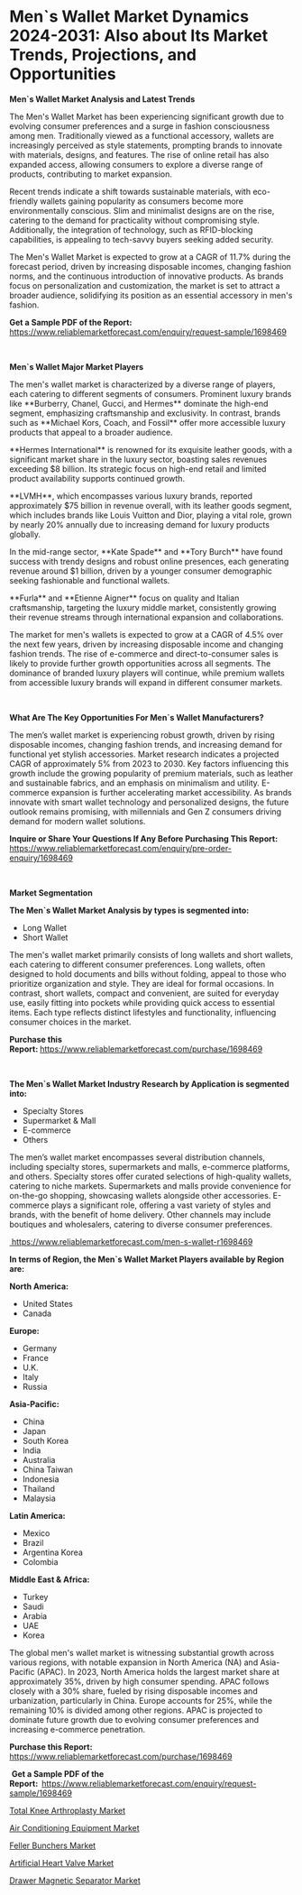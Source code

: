 <p><h1>Men`s Wallet Market Dynamics 2024-2031: Also about Its Market Trends, Projections, and Opportunities</h1></p><p><strong>Men`s Wallet Market Analysis and Latest Trends</strong></p>
<p><p>The Men's Wallet Market has been experiencing significant growth due to evolving consumer preferences and a surge in fashion consciousness among men. Traditionally viewed as a functional accessory, wallets are increasingly perceived as style statements, prompting brands to innovate with materials, designs, and features. The rise of online retail has also expanded access, allowing consumers to explore a diverse range of products, contributing to market expansion.</p><p>Recent trends indicate a shift towards sustainable materials, with eco-friendly wallets gaining popularity as consumers become more environmentally conscious. Slim and minimalist designs are on the rise, catering to the demand for practicality without compromising style. Additionally, the integration of technology, such as RFID-blocking capabilities, is appealing to tech-savvy buyers seeking added security.</p><p>The Men's Wallet Market is expected to grow at a CAGR of 11.7% during the forecast period, driven by increasing disposable incomes, changing fashion norms, and the continuous introduction of innovative products. As brands focus on personalization and customization, the market is set to attract a broader audience, solidifying its position as an essential accessory in men's fashion.</p></p>
<p><strong>Get a Sample PDF of the Report:&nbsp;</strong> <a href="https://www.reliablemarketforecast.com/enquiry/request-sample/1698469?utm_campaign=1117&utm_medium=2&utm_source=Github&utm_content=ia&utm_term=20102024&utm_id=mens-wallet">https://www.reliablemarketforecast.com/enquiry/request-sample/1698469</a></p>
<p>&nbsp;</p>
<p><strong>Men`s Wallet Major Market Players</strong></p>
<p><p>The men's wallet market is characterized by a diverse range of players, each catering to different segments of consumers. Prominent luxury brands like **Burberry, Chanel, Gucci, and Hermes** dominate the high-end segment, emphasizing craftsmanship and exclusivity. In contrast, brands such as **Michael Kors, Coach, and Fossil** offer more accessible luxury products that appeal to a broader audience.</p><p>**Hermes International** is renowned for its exquisite leather goods, with a significant market share in the luxury sector, boasting sales revenues exceeding $8 billion. Its strategic focus on high-end retail and limited product availability supports continued growth. </p><p>**LVMH**, which encompasses various luxury brands, reported approximately $75 billion in revenue overall, with its leather goods segment, which includes brands like Louis Vuitton and Dior, playing a vital role, grown by nearly 20% annually due to increasing demand for luxury products globally.</p><p>In the mid-range sector, **Kate Spade** and **Tory Burch** have found success with trendy designs and robust online presences, each generating revenue around $1 billion, driven by a younger consumer demographic seeking fashionable and functional wallets.</p><p>**Furla** and **Etienne Aigner** focus on quality and Italian craftsmanship, targeting the luxury middle market, consistently growing their revenue streams through international expansion and collaborations.</p><p>The market for men's wallets is expected to grow at a CAGR of 4.5% over the next few years, driven by increasing disposable income and changing fashion trends. The rise of e-commerce and direct-to-consumer sales is likely to provide further growth opportunities across all segments. The dominance of branded luxury players will continue, while premium wallets from accessible luxury brands will expand in different consumer markets.</p></p>
<p>&nbsp;</p>
<p><strong>What Are The Key Opportunities For Men`s Wallet Manufacturers?</strong></p>
<p><p>The men’s wallet market is experiencing robust growth, driven by rising disposable incomes, changing fashion trends, and increasing demand for functional yet stylish accessories. Market research indicates a projected CAGR of approximately 5% from 2023 to 2030. Key factors influencing this growth include the growing popularity of premium materials, such as leather and sustainable fabrics, and an emphasis on minimalism and utility. E-commerce expansion is further accelerating market accessibility. As brands innovate with smart wallet technology and personalized designs, the future outlook remains promising, with millennials and Gen Z consumers driving demand for modern wallet solutions.</p></p>
<p><strong>Inquire or Share Your Questions If Any Before Purchasing This Report:</strong> <a href="https://www.reliablemarketforecast.com/enquiry/pre-order-enquiry/1698469?utm_campaign=1117&utm_medium=2&utm_source=Github&utm_content=ia&utm_term=20102024&utm_id=mens-wallet">https://www.reliablemarketforecast.com/enquiry/pre-order-enquiry/1698469</a></p>
<p>&nbsp;</p>
<p><strong>Market Segmentation</strong></p>
<p><strong>The Men`s Wallet Market Analysis by types is segmented into:</strong></p>
<p><ul><li>Long Wallet</li><li>Short Wallet</li></ul></p>
<p><p>The men's wallet market primarily consists of long wallets and short wallets, each catering to different consumer preferences. Long wallets, often designed to hold documents and bills without folding, appeal to those who prioritize organization and style. They are ideal for formal occasions. In contrast, short wallets, compact and convenient, are suited for everyday use, easily fitting into pockets while providing quick access to essential items. Each type reflects distinct lifestyles and functionality, influencing consumer choices in the market.</p></p>
<p><strong>Purchase this Report:&nbsp;</strong><a href="https://www.reliablemarketforecast.com/purchase/1698469?utm_campaign=1117&utm_medium=2&utm_source=Github&utm_content=ia&utm_term=20102024&utm_id=mens-wallet">https://www.reliablemarketforecast.com/purchase/1698469</a></p>
<p>&nbsp;</p>
<p><strong>The Men`s Wallet Market Industry Research by Application is segmented into:</strong></p>
<p><ul><li>Specialty Stores</li><li>Supermarket & Mall</li><li>E-commerce</li><li>Others</li></ul></p>
<p><p>The men’s wallet market encompasses several distribution channels, including specialty stores, supermarkets and malls, e-commerce platforms, and others. Specialty stores offer curated selections of high-quality wallets, catering to niche markets. Supermarkets and malls provide convenience for on-the-go shopping, showcasing wallets alongside other accessories. E-commerce plays a significant role, offering a vast variety of styles and brands, with the benefit of home delivery. Other channels may include boutiques and wholesalers, catering to diverse consumer preferences.</p></p>
<p><a href="https://www.reliablemarketforecast.com/men-s-wallet-r1698469?utm_campaign=1117&utm_medium=2&utm_source=Github&utm_content=ia&utm_term=20102024&utm_id=mens-wallet">&nbsp;https://www.reliablemarketforecast.com/men-s-wallet-r1698469</a></p>
<p><strong>In terms of Region, the Men`s Wallet Market Players available by Region are:</strong></p>
<p>
    <p> <strong> North America: </strong>
        <ul>
            <li>United States</li>
            <li>Canada</li>
        </ul>
        </p> 
    <p> <strong> Europe: </strong>
        <ul>
            <li>Germany</li>
            <li>France</li>
            <li>U.K.</li>
            <li>Italy</li>
            <li>Russia</li>
        </ul>
        </p> 
    <p> <strong> Asia-Pacific: </strong>
        <ul>
            <li>China</li>
            <li>Japan</li>
            <li>South Korea</li>
            <li>India</li>
            <li>Australia</li>
            <li>China Taiwan</li>
            <li>Indonesia</li>
            <li>Thailand</li>
            <li>Malaysia</li>
        </ul>
        </p> 
    <p> <strong> Latin America: </strong>
        <ul>
            <li>Mexico</li>
            <li>Brazil</li>
            <li>Argentina Korea</li>
            <li>Colombia</li>
        </ul>
        </p> 
    <p> <strong> Middle East & Africa: </strong>
        <ul>
            <li>Turkey</li>
            <li>Saudi</li>
            <li>Arabia</li>
            <li>UAE</li>
            <li>Korea</li>
        </ul>
    </p>
    </p>
<p><p>The global men's wallet market is witnessing substantial growth across various regions, with notable expansion in North America (NA) and Asia-Pacific (APAC). In 2023, North America holds the largest market share at approximately 35%, driven by high consumer spending. APAC follows closely with a 30% share, fueled by rising disposable incomes and urbanization, particularly in China. Europe accounts for 25%, while the remaining 10% is divided among other regions. APAC is projected to dominate future growth due to evolving consumer preferences and increasing e-commerce penetration.</p></p>
<p><strong>Purchase this Report: </strong><a href="https://www.reliablemarketforecast.com/purchase/1698469?utm_campaign=1117&utm_medium=2&utm_source=Github&utm_content=ia&utm_term=20102024&utm_id=mens-wallet">https://www.reliablemarketforecast.com/purchase/1698469</a></p>
<p>&nbsp;<strong>Get a Sample PDF of the Report:&nbsp;&nbsp;</strong><a href="https://www.reliablemarketforecast.com/enquiry/request-sample/1698469?utm_campaign=1117&utm_medium=2&utm_source=Github&utm_content=ia&utm_term=20102024&utm_id=mens-wallet">https://www.reliablemarketforecast.com/enquiry/request-sample/1698469</a></p>
<p><strong></strong></p>
<p><p><a href="https://www.linkedin.com/pulse/total-knee-arthroplasty-market-outlook-complete-industry-analysis-hh78c?utm_campaign=1117&utm_medium=2&utm_source=Github&utm_content=ia&utm_term=20102024&utm_id=mens-wallet">Total Knee Arthroplasty Market</a></p><p><a href="https://issuu.com/reportprime-2/docs/air-conditioning-equipment-market-s_08ee1394a347c6?utm_campaign=1117&utm_medium=2&utm_source=Github&utm_content=ia&utm_term=20102024&utm_id=mens-wallet">Air Conditioning Equipment Market</a></p><p><a href="https://issuu.com/reportprime-2/docs/feller-bunchers-market-size-2030.pp_49e854b790c13f?utm_campaign=1117&utm_medium=2&utm_source=Github&utm_content=ia&utm_term=20102024&utm_id=mens-wallet">Feller Bunchers Market</a></p><p><a href="https://www.linkedin.com/pulse/strategic-market-insights-global-artificial-heart-valve-2024--mjnsc?utm_campaign=1117&utm_medium=2&utm_source=Github&utm_content=ia&utm_term=20102024&utm_id=mens-wallet">Artificial Heart Valve Market</a></p><p><a href="https://github.com/siennagx1ahafter/Market-Research-Report-List-1/blob/main/drawer-magnetic-separator-market.md?utm_campaign=1117&utm_medium=2&utm_source=Github&utm_content=ia&utm_term=20102024&utm_id=mens-wallet">Drawer Magnetic Separator Market</a></p></p>